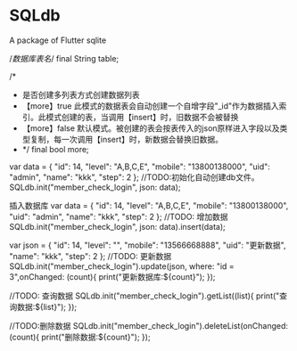 # SQLdb
A package of Flutter sqlite


/*数据库表名*/
final String table;

/*
* 是否创建多列表方式创建数据列表
* 【more】true 此模式的数据表会自动创建一个自增字段"_id"作为数据插入索引。此模式创建的表，当调用【insert】时，旧数据不会被替换
* 【more】false 默认模式。被创建的表会按表传入的json原样进入字段以及类型复制，每一次调用【insert】时，新数据会替换旧数据。
* */
final bool   more;
  

var data = {
  "id": 14,
  "level": "A,B,C,E",
  "mobile": "13800138000",
  "uid": "admin",
  "name": "kkk",
  "step": 2
};
//TODO:初始化自动创建db文件。
SQLdb.init("member_check_login", json: data);


插入数据库
var data = {
  "id": 14,
  "level": "A,B,C,E",
  "mobile": "13800138000",
  "uid": "admin",
  "name": "kkk",
  "step": 2
};
//TODO: 增加数据
SQLdb.init("member_check_login", json: data).insert(data);


var json = {
  "id": 14,
  "level": "",
  "mobile": "13566668888",
  "uid": "更新数据",
  "name": "kkk",
  "step": 2
};
//TODO: 更新数据
SQLdb.init("member_check_login").update(json, where: "id = 3",onChanged: (count){
  print("更新数据库:${count}");
});



//TODO: 查询数据
SQLdb.init("member_check_login").getList((list){
  print("查询数据:${list}");
});
                    
                    
//TODO:删除数据
SQLdb.init("member_check_login").deleteList(onChanged: (count){
  print("删除数据:${count}");
});
